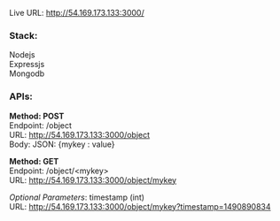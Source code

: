 Live URL: http://54.169.173.133:3000/

### Stack:

Nodejs  
Expressjs   
Mongodb 

### APIs:

**Method: POST**    
Endpoint: /object   
URL: http://54.169.173.133:3000/object  
Body: JSON: {mykey : value}

**Method: GET**     
Endpoint: /object/\<mykey>      
URL: http://54.169.173.133:3000/object/mykey

*Optional Parameters*: timestamp (int)      
URL: http://54.169.173.133:3000/object/mykey?timestamp=1490890834
